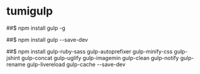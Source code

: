 # tumigulp


##$ npm install gulp -g

##$ npm install gulp --save-dev

##$ npm install gulp-ruby-sass gulp-autoprefixer gulp-minify-css gulp-jshint gulp-concat gulp-uglify gulp-imagemin gulp-clean gulp-notify gulp-rename gulp-livereload gulp-cache --save-dev